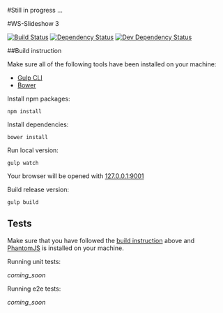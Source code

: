 #Still in progress ...

#WS-Slideshow 3

[![Build Status][travis-image]][travis-url] 
[![Dependency Status][daviddm-url]][daviddm-image] 
[![Dev Dependency Status][daviddm-url-dev]][daviddm-image-dev]

##Build instruction

Make sure all of the following tools have been installed on your machine:

  - [Gulp CLI](http://gulpjs.com)
  - [Bower](http://bower.io)

Install npm packages:

    npm install

Install dependencies:

    bower install

Run local version:

    gulp watch

Your browser will be opened with [127.0.0.1:9001](http://127.0.0.1:9001)

Build release version:

    gulp build


## Tests

Make sure that you have followed the [build instruction](#build-instruction) above
and [PhantomJS](http://phantomjs.org/) is installed on your machine.


Running unit tests:

_coming_soon_


Running e2e tests:

_coming_soon_


[travis-url]: https://travis-ci.org/ws-slideshow/ws-slideshow-app
[travis-image]: https://travis-ci.org/ws-slideshow/ws-slideshow-app.svg?branch=master
[daviddm-url]: https://david-dm.org/ws-slideshow/ws-slideshow-app.svg?theme=shields.io
[daviddm-image]: https://david-dm.org/ws-slideshow/ws-slideshow-app
[daviddm-url-dev]: https://david-dm.org/ws-slideshow/ws-slideshow-app/dev-status.svg
[daviddm-image-dev]: https://david-dm.org/ws-slideshow/ws-slideshow-app#info=devDependencies
